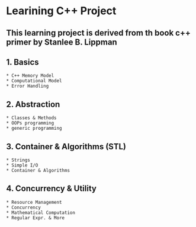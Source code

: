 # Learining C++ Project
## This learning project is derived from th book c++ primer by Stanlee B. Lippman

## 1. Basics
    * C++ Memory Model
    * Computational Model
    * Error Handling

## 2. Abstraction
    * Classes & Methods
    * OOPs programming
    * generic programming

## 3. Container & Algorithms (STL)
    * Strings
    * Simple I/O
    * Container & Algorithms

## 4. Concurrency & Utility
    * Resource Management
    * Concurrency
    * Mathematical Computation
    * Regular Expr. & More
